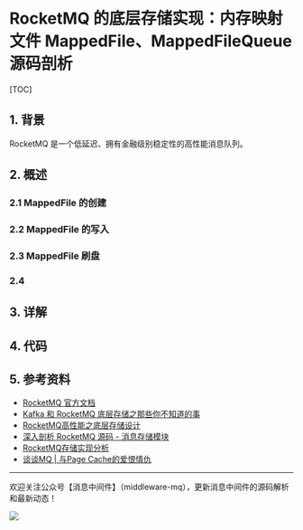 # RocketMQ 的底层存储实现：内存映射文件 MappedFile、MappedFileQueue 源码剖析

[TOC]

## 1. 背景

RocketMQ 是一个低延迟、拥有金融级别稳定性的高性能消息队列。

## 2. 概述

### 2.1 MappedFile 的创建

### 2.2 MappedFile 的写入

### 2.3 MappedFile 刷盘

### 2.4 

### 

## 3. 详解

## 4. 代码

## 5. 参考资料

* [RocketMQ 官方文档](https://github.com/apache/rocketmq/blob/master/docs/cn/design.md)
* [Kafka 和 RocketMQ 底层存储之那些你不知道的事](https://xie.infoq.cn/article/24b51de341d66de6d1e737d65)
* [RocketMQ高性能之底层存储设计](https://mp.weixin.qq.com/s/yd1oQefnvrG1LLIoes8QAg)
* [深入剖析 RocketMQ 源码 - 消息存储模块](https://www.cnblogs.com/vivotech/p/15527500.html)
* [RocketMQ存储实现分析](http://www.daleizhou.tech/posts/rocketmq-store-commitlog.html)
* [谈谈MQ | 与Page Cache的爱恨情仇](https://zhangjunjia.github.io/2020/10/09/mq-page-cache/)


---

欢迎关注公众号【消息中间件】（middleware-mq），更新消息中间件的源码解析和最新动态！

![](https://scarb-images.oss-cn-hangzhou.aliyuncs.com/img/202205170102971.jpg)
